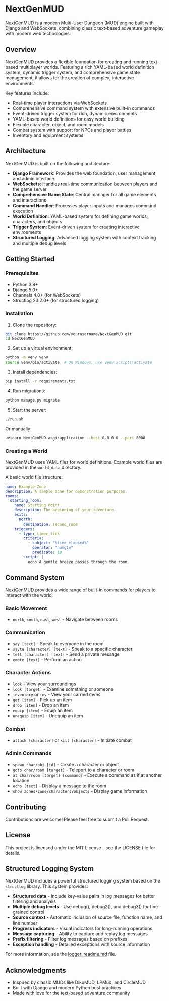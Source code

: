 # NextGenMUD

NextGenMUD is a modern Multi-User Dungeon (MUD) engine built with Django and WebSockets, combining classic text-based adventure gameplay with modern web technologies.

## Overview

NextGenMUD provides a flexible foundation for creating and running text-based multiplayer worlds. Featuring a rich YAML-based world definition system, dynamic trigger system, and comprehensive game state management, it allows for the creation of complex, interactive environments.

Key features include:
- Real-time player interactions via WebSockets
- Comprehensive command system with extensive built-in commands
- Event-driven trigger system for rich, dynamic environments
- YAML-based world definitions for easy world building
- Flexible character, object, and room models
- Combat system with support for NPCs and player battles
- Inventory and equipment systems

## Architecture

NextGenMUD is built on the following architecture:

- **Django Framework**: Provides the web foundation, user management, and admin interface
- **WebSockets**: Handles real-time communication between players and the game server
- **Comprehensive Game State**: Central manager for all game elements and interactions
- **Command Handler**: Processes player inputs and manages command execution
- **World Definition**: YAML-based system for defining game worlds, characters, and objects
- **Trigger System**: Event-driven system for creating interactive environments
- **Structured Logging**: Advanced logging system with context tracking and multiple debug levels

## Getting Started

### Prerequisites

- Python 3.8+
- Django 5.0+
- Channels 4.0+ (for WebSockets)
- Structlog 23.2.0+ (for structured logging)

### Installation

1. Clone the repository:
```bash
git clone https://github.com/yourusername/NextGenMUD.git
cd NextGenMUD
```

2. Set up a virtual environment:
```bash
python -m venv venv
source venv/bin/activate  # On Windows, use venv\Scripts\activate
```

3. Install dependencies:
```bash
pip install -r requirements.txt
```

4. Run migrations:
```bash
python manage.py migrate
```

5. Start the server:
```bash
./run.sh
```

Or manually:
```bash
uvicorn NextGenMUD.asgi:application --host 0.0.0.0 --port 8000
```

### Creating a World

NextGenMUD uses YAML files for world definitions. Example world files are provided in the `world_data` directory. 

A basic world file structure:

```yaml
name: Example Zone
description: A sample zone for demonstration purposes.
rooms:
  starting_room:
    name: Starting Point
    description: The beginning of your adventure.
    exits:
      north:
        destination: second_room
    triggers:
      - type: timer_tick
        criteria: 
          - subject: "%time_elapsed%"
            operator: "numgte"
            predicate: 10
        script: |
          echo A gentle breeze passes through the room.
```

## Command System

NextGenMUD provides a wide range of built-in commands for players to interact with the world:

### Basic Movement
- `north`, `south`, `east`, `west` - Navigate between rooms

### Communication
- `say [text]` - Speak to everyone in the room
- `sayto [character] [text]` - Speak to a specific character
- `tell [character] [text]` - Send a private message
- `emote [text]` - Perform an action

### Character Actions
- `look` - View your surroundings
- `look [target]` - Examine something or someone
- `inventory` or `inv` - View your carried items
- `get [item]` - Pick up an item
- `drop [item]` - Drop an item
- `equip [item]` - Equip an item
- `unequip [item]` - Unequip an item

### Combat
- `attack [character]` or `kill [character]` - Initiate combat

### Admin Commands
- `spawn char/obj [id]` - Create a character or object
- `goto char/room [target]` - Teleport to a character or room
- `at char/room [target] [command]` - Execute a command as if at another location
- `echo [text]` - Display a message to the room
- `show zones/zone/characters/objects` - Display game information

## Contributing

Contributions are welcome! Please feel free to submit a Pull Request.

## License

This project is licensed under the MIT License - see the LICENSE file for details.

## Structured Logging System

NextGenMUD includes a powerful structured logging system based on the `structlog` library. This system provides:

- **Structured data** - Include key-value pairs in log messages for better filtering and analysis
- **Multiple debug levels** - Use debug(), debug2(), and debug3() for fine-grained control
- **Source context** - Automatic inclusion of source file, function name, and line number
- **Progress indicators** - Visual indicators for long-running operations
- **Message capturing** - Ability to capture and replay log messages
- **Prefix filtering** - Filter log messages based on prefixes
- **Exception handling** - Detailed exceptions with source information

For more information, see the [logger_readme.md](NextGenMUDApp/logger_readme.md) file.

## Acknowledgments

- Inspired by classic MUDs like DikuMUD, LPMud, and CircleMUD
- Built with Django and modern Python best practices
- Made with love for the text-based adventure community